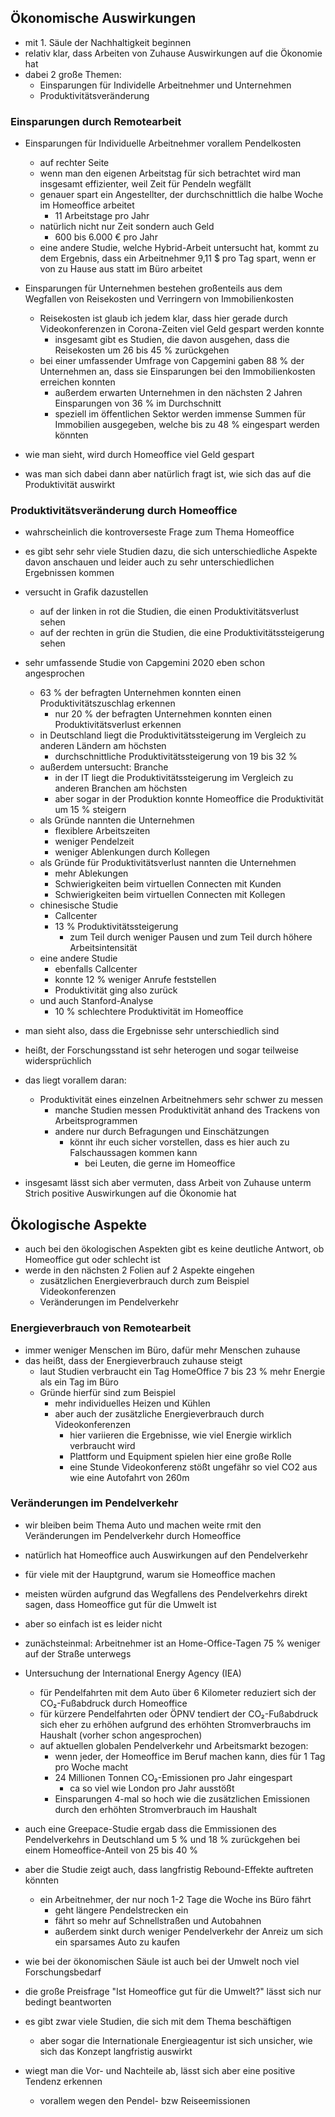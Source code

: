 ## Ökonomische Auswirkungen

- mit 1. Säule der Nachhaltigkeit beginnen
- relativ klar, dass Arbeiten von Zuhause Auswirkungen auf die Ökonomie hat
- dabei 2 große Themen:
  - Einsparungen für Individelle Arbeitnehmer und Unternehmen
  - Produktivitätsveränderung

### Einsparungen durch Remotearbeit

- Einsparungen für Individuelle Arbeitnehmer vorallem Pendelkosten
  - auf rechter Seite
  - wenn man den eigenen Arbeitstag für sich betrachtet wird man insgesamt effizienter, weil Zeit für Pendeln wegfällt
  - genauer spart ein Angestellter, der durchschnittlich die halbe Woche im Homeoffice arbeitet
    - 11 Arbeitstage pro Jahr
  - natürlich nicht nur Zeit sondern auch Geld
    - 600 bis 6.000 € pro Jahr
  - eine andere Studie, welche Hybrid-Arbeit untersucht hat, kommt zu dem Ergebnis, dass ein Arbeitnehmer 9,11 $ pro Tag spart, wenn er von zu Hause aus statt im Büro arbeitet

- Einsparungen für Unternehmen bestehen großenteils aus dem Wegfallen von Reisekosten und Verringern von Immobilienkosten
  - Reisekosten ist glaub ich jedem klar, dass hier gerade durch Videokonferenzen in Corona-Zeiten viel Geld gespart werden konnte
    - insgesamt gibt es Studien, die davon ausgehen, dass die Reisekosten um 26 bis 45 % zurückgehen
  - bei einer umfassender Umfrage von Capgemini gaben 88 % der Unternehmen an, dass sie Einsparungen bei den Immobilienkosten erreichen konnten
    - außerdem erwarten Unternehmen in den nächsten 2 Jahren Einsparungen von 36 % im Durchschnitt
    - speziell im öffentlichen Sektor werden immense Summen für Immobilien ausgegeben, welche bis zu 48 % eingespart werden könnten

- wie man sieht, wird durch Homeoffice viel Geld gespart
- was man sich dabei dann aber natürlich fragt ist, wie sich das auf die Produktivität auswirkt

### Produktivitätsveränderung durch Homeoffice

- wahrscheinlich die kontroverseste Frage zum Thema Homeoffice
- es gibt sehr sehr viele Studien dazu, die sich unterschiedliche Aspekte davon anschauen und leider auch zu sehr unterschiedlichen Ergebnissen kommen
- versucht in Grafik dazustellen
  - auf der linken in rot die Studien, die einen Produktivitätsverlust sehen
  - auf der rechten in grün die Studien, die eine Produktivitätssteigerung sehen

- sehr umfassende Studie von Capgemini 2020 eben schon angesprochen
  - 63 % der befragten Unternehmen konnten einen Produktivitätszuschlag erkennen
    - nur 20 % der befragten Unternehmen konnten einen Produktivitätsverlust erkennen
  - in Deutschland liegt die Produktivitätssteigerung im Vergleich zu anderen Ländern am höchsten
    - durchschnittliche Produktivitätssteigerung von 19 bis 32 %
  - außerdem untersucht: Branche
    - in der IT liegt die Produktivitätssteigerung im Vergleich zu anderen Branchen am höchsten
    - aber sogar in der Produktion konnte Homeoffice die Produktivität um 15 % steigern
  - als Gründe nannten die Unternehmen
    - flexiblere Arbeitszeiten
    - weniger Pendelzeit
    - weniger Ablenkungen durch Kollegen
  - als Gründe für Produktivitätsverlust nannten die Unternehmen
    - mehr Ablekungen
    - Schwierigkeiten beim virtuellen Connecten mit Kunden
    - Schwierigkeiten beim virtuellen Connecten mit Kollegen
  - chinesische Studie
    - Callcenter
    - 13 % Produktivitätssteigerung
      - zum Teil durch weniger Pausen und zum Teil durch höhere Arbeitsintensität
  - eine andere Studie
    - ebenfalls Callcenter
    - konnte 12 % weniger Anrufe feststellen
    - Produktivität ging also zurück
  - und auch Stanford-Analyse
    - 10 % schlechtere Produktivität im Homeoffice

- man sieht also, dass die Ergebnisse sehr unterschiedlich sind
- heißt, der Forschungsstand ist sehr heterogen und sogar teilweise widersprüchlich
- das liegt vorallem daran:
  - Produktivität eines einzelnen Arbeitnehmers sehr schwer zu messen
    - manche Studien messen Produktivität anhand des Trackens von Arbeitsprogrammen
    - andere nur durch Befragungen und Einschätzungen 
      - könnt ihr euch sicher vorstellen, dass es hier auch zu Falschaussagen kommen kann
        - bei Leuten, die gerne im Homeoffice
- insgesamt lässt sich aber vermuten, dass Arbeit von Zuhause unterm Strich positive Auswirkungen auf die Ökonomie hat


## Ökologische Aspekte

- auch bei den ökologischen Aspekten gibt es keine deutliche Antwort, ob Homeoffice gut oder schlecht ist
- werde in den nächsten 2 Folien auf 2 Aspekte eingehen
  - zusätzlichen Energieverbrauch durch zum Beispiel Videokonferenzen
  - Veränderungen im Pendelverkehr

### Energieverbrauch von Remotearbeit

- immer weniger Menschen im Büro, dafür mehr Menschen zuhause
- das heißt, dass der Energieverbrauch zuhause steigt
  - laut Studien verbraucht ein Tag HomeOffice 7 bis 23 % mehr Energie als ein Tag im Büro
  - Gründe hierfür sind zum Beispiel
    - mehr individuelles Heizen und Kühlen
    - aber auch der zusätzliche Energieverbrauch durch Videokonferenzen
      - hier variieren die Ergebnisse, wie viel Energie wirklich verbraucht wird
      - Plattform und Equipment spielen hier eine große Rolle
      - eine Stunde Videokonferenz stößt ungefähr so viel CO2 aus wie eine Autofahrt von 260m

### Veränderungen im Pendelverkehr

- wir bleiben beim Thema Auto und machen weite rmit den Veränderungen im Pendelverkehr durch Homeoffice
- natürlich hat Homeoffice auch Auswirkungen auf den Pendelverkehr
- für viele mit der Hauptgrund, warum sie Homeoffice machen
- meisten würden aufgrund das Wegfallens des Pendelverkehrs direkt sagen, dass Homeoffice gut für die Umwelt ist
- aber so einfach ist es leider nicht
- zunächsteinmal: Arbeitnehmer ist an Home-Office-Tagen 75 % weniger auf der Straße unterwegs
- Untersuchung der International Energy Agency (IEA)
  - für Pendelfahrten mit dem Auto über 6 Kilometer reduziert sich der CO₂-Fußabdruck durch Homeoffice
  - für kürzere Pendelfahrten oder ÖPNV tendiert der CO₂-Fußabdruck sich eher zu erhöhen aufgrund des erhöhten Stromverbrauchs im Haushalt (vorher schon angesprochen)
  - auf aktuellen globalen Pendelverkehr und Arbeitsmarkt bezogen:
    - wenn jeder, der Homeoffice im Beruf machen kann, dies für 1 Tag pro Woche macht
    - 24 Millionen Tonnen CO₂-Emissionen pro Jahr eingespart
      - ca so viel wie London pro Jahr ausstößt
    - Einsparungen 4-mal so hoch wie die zusätzlichen Emissionen durch den erhöhten Stromverbrauch im Haushalt 
- auch eine Greepace-Studie ergab dass die Emmissionen des Pendelverkehrs in Deutschland um 5 % und 18 % zurückgehen bei einem Homeoffice-Anteil von 25 bis 40 %
- aber die Studie zeigt auch, dass langfristig Rebound-Effekte auftreten könnten
  - ein Arbeitnehmer, der nur noch 1-2 Tage die Woche ins Büro fährt
    - geht längere Pendelstrecken ein
    - fährt so mehr auf Schnellstraßen und Autobahnen
    - außerdem sinkt durch weniger Pendelverkehr der Anreiz um sich ein sparsames Auto zu kaufen

- wie bei der ökonomischen Säule ist auch bei der Umwelt noch viel Forschungsbedarf
- die große Preisfrage "Ist Homeoffice gut für die Umwelt?" lässt sich nur bedingt beantworten
- es gibt zwar viele Studien, die sich mit dem Thema beschäftigen
  - aber sogar die Internationale Energieagentur ist sich unsicher, wie sich das Konzept langfristig auswirkt
- wiegt man die Vor- und Nachteile ab, lässt sich aber eine positive Tendenz erkennen
  - vorallem wegen den Pendel- bzw Reiseemissionen